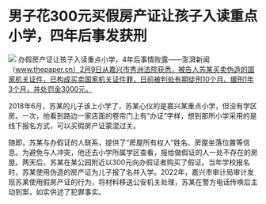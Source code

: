 # 男子花300元买假房产证让孩子入读重点小学，四年后事发获刑

![](https://inews.gtimg.com/newsapp_bt/0/15653319229/1000)
办假房产证让孩子入读重点小学，4年后事情败露——澎湃新闻（www.thepaper.cn）2月9日从嘉兴市秀洲法院获悉，被告人苏某买卖伪造的国家机关证件，已构成买卖国家机关证件罪，日前被判处有期徒刑10个月、缓刑1年3个月，并处罚金3000元。

2018年6月，苏某的儿子该上小学了，苏某心仪的是嘉兴某重点小学，但没有学区房。一次，他看到路边一家店面的卷帘门上有“办证”字样，想到那所小学采用的是线下报名方式，可以买假房产证蒙混过关。

随即，苏某与办假证的人联系，提供了“房屋所有权人”姓名、房屋坐落位置等信息。为避免与人冲突，他还去小学所属学区查看，报给做假证的人一处不存在的房屋。两天后，苏某在某公园附近以300元向办假证者购买了假证。当年学校报名时，苏某使用伪造的房产证为儿子报了名并入学。2022年，嘉兴市审计局审计发现苏某使用假房产证的行为，将材料移送公安机关处理，苏某在警方电话传唤后主动到案，如实供述了犯罪事实。

